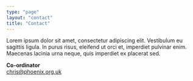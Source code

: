 ```yaml
---
type: "page"
layout: "contact"
title: "Contact"
---
```


Lorem ipsum dolor sit amet, consectetur adipiscing elit. Vestibulum eu sagittis ligula. In purus risus, eleifend ut orci et, imperdiet pulvinar enim. Maecenas lacinia urna neque, quis imperdiet ex placerat sed.

**Co-ordinator**
<br>
<chris@phoenix.org.uk>

